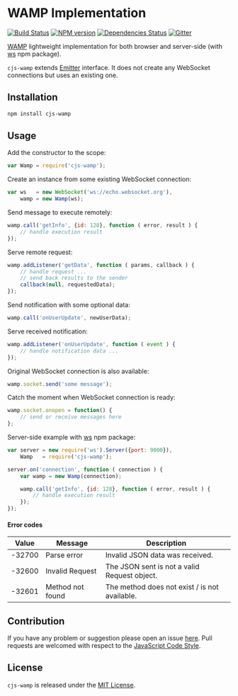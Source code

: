WAMP Implementation
===================

[![Build Status](https://img.shields.io/travis/cjssdk/wamp.svg?style=flat-square)](https://travis-ci.org/cjssdk/wamp)
[![NPM version](https://img.shields.io/npm/v/cjs-wamp.svg?style=flat-square)](https://www.npmjs.com/package/cjs-wamp)
[![Dependencies Status](https://img.shields.io/david/cjssdk/wamp.svg?style=flat-square)](https://david-dm.org/cjssdk/wamp)
[![Gitter](https://img.shields.io/badge/gitter-join%20chat-blue.svg?style=flat-square)](https://gitter.im/DarkPark/cjssdk)


[WAMP](http://wamp-proto.org/) lightweight implementation for both browser and server-side (with [ws](https://www.npmjs.com/package/ws) npm package).

`cjs-wamp` extends [Emitter](https://github.com/cjssdk/emitter) interface.
It does not create any WebSocket connections but uses an existing one.


## Installation ##

```bash
npm install cjs-wamp
```


## Usage ##

Add the constructor to the scope:

```js
var Wamp = require('cjs-wamp');
```

Create an instance from some existing WebSocket connection:

```js
var ws   = new WebSocket('ws://echo.websocket.org'),
    wamp = new Wamp(ws);
```

Send message to execute remotely:

```js
wamp.call('getInfo', {id: 128}, function ( error, result ) {
    // handle execution result
});
```

Serve remote request:

```js
wamp.addListener('getData', function ( params, callback ) {
    // handle request ...
    // send back results to the sender
    callback(null, requestedData);
});
```

Send notification with some optional data:

```js
wamp.call('onUserUpdate', newUserData);
```

Serve received notification:

```js
wamp.addListener('onUserUpdate', function ( event ) {
    // handle notification data ...
});
```

Original WebSocket connection is also available:

```js
wamp.socket.send('some message');
```

Catch the moment when WebSocket connection is ready:

```js
wamp.socket.onopen = function() {
    // send or receive messages here
};
```

Server-side example with [ws](https://www.npmjs.com/package/ws) npm package:

```js
var server = new require('ws').Server({port: 9000}),
    Wamp   = require('cjs-wamp');

server.on('connection', function ( connection ) {
    var wamp = new Wamp(connection);

    wamp.call('getInfo', {id: 128}, function ( error, result ) {
        // handle execution result
    });
});
```

#### Error codes

 Value  | Message          | Description
--------|------------------|-------------
 -32700 | Parse error      | Invalid JSON data was received.
 -32600 | Invalid Request  | The JSON sent is not a valid Request object.
 -32601 | Method not found | The method does not exist / is not available.


## Contribution ##

If you have any problem or suggestion please open an issue [here](https://github.com/cjssdk/wamp/issues).
Pull requests are welcomed with respect to the [JavaScript Code Style](https://github.com/DarkPark/jscs).


## License ##

`cjs-wamp` is released under the [MIT License](license.md).
